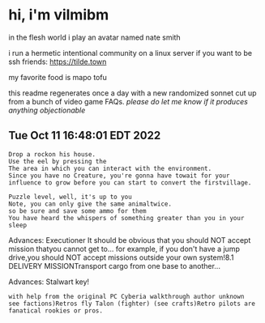 # hi, i'm vilmibm

in the flesh world i play an avatar named nate smith

i run a hermetic intentional community on a linux server if you want to be ssh friends: https://tilde.town

my favorite food is mapo tofu

this readme regenerates once a day with a new randomized sonnet cut up from a bunch of video game FAQs.
_please do let me know if it produces anything objectionable_

## Tue Oct 11 16:48:01 EDT 2022

    Drop a rockon his house.
    Use the eel by pressing the
    The area in which you can interact with the environment.
    Since you have no Creature, you're gonna have towait for your influence to grow before you can start to convert the firstvillage.
    
    Puzzle level, well, it's up to you
    Note, you can only give the same animaltwice.
    so be sure and save some ammo for them
    You have heard the whispers of something greater than you in your sleep
    
     Advances: Executioner
    It should be obvious that you should NOT accept mission thatyou cannot get to... for example, if you don't have a jump drive,you should NOT accept missions outside your own system!8.1 DELIVERY MISSIONTransport cargo from one base to another...
     Advances: Stalwart
    key!
    
    with help from the original PC Cyberia walkthrough author unknown
    see factions)Retros fly Talon (fighter) (see crafts)Retro pilots are fanatical rookies or pros.
